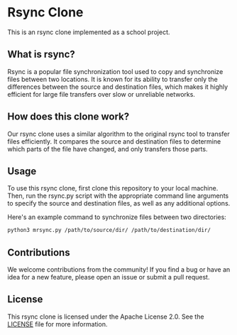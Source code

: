 # Rsync Clone
This is an rsync clone implemented as a school project.

## What is rsync?
Rsync is a popular file synchronization tool used to copy and synchronize files between two locations. It is known for its ability to transfer only the differences between the source and destination files, which makes it highly efficient for large file transfers over slow or unreliable networks.

## How does this clone work?
Our rsync clone uses a similar algorithm to the original rsync tool to transfer files efficiently. It compares the source and destination files to determine which parts of the file have changed, and only transfers those parts.

## Usage
To use this rsync clone, first clone this repository to your local machine. Then, run the rsync.py script with the appropriate command line arguments to specify the source and destination files, as well as any additional options.

Here's an example command to synchronize files between two directories:
```sh
python3 mrsync.py /path/to/source/dir/ /path/to/destination/dir/
```

## Contributions
We welcome contributions from the community! If you find a bug or have an idea for a new feature, please open an issue or submit a pull request.

## License
This rsync clone is licensed under the Apache License 2.0. See the [LICENSE](LICENSE) file for more information.
